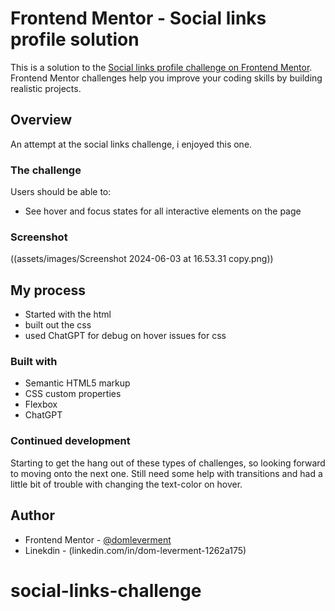 # Frontend Mentor - Social links profile solution

This is a solution to the [Social links profile challenge on Frontend Mentor](https://www.frontendmentor.io/challenges/social-links-profile-UG32l9m6dQ). Frontend Mentor challenges help you improve your coding skills by building realistic projects. 

## Overview
An attempt at the social links challenge, i enjoyed this one.

### The challenge

Users should be able to:

- See hover and focus states for all interactive elements on the page

### Screenshot

((assets/images/Screenshot 2024-06-03 at 16.53.31 copy.png))

## My process
- Started with the html 
- built out the css 
- used ChatGPT for debug on hover issues for css

### Built with

- Semantic HTML5 markup
- CSS custom properties
- Flexbox
- ChatGPT

### Continued development

Starting to get the hang out of these types of challenges, so looking forward to moving onto the next one. Still need some help with transitions and had a little bit of trouble with changing the text-color on hover.

## Author
- Frontend Mentor - [@domleverment](https://www.frontendmentor.io/profile/DomLeverment)
- Linekdin - (linkedin.com/in/dom-leverment-1262a175)



# social-links-challenge
